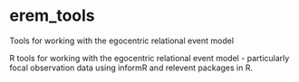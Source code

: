 # erem_tools
Tools for working with the egocentric relational event model

R tools for working with the egocentric relational event model - particularly focal observation data using informR and relevent packages in R.

